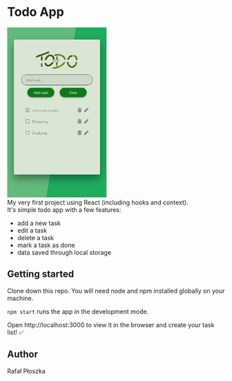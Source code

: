 # Todo App 
![App view](public/todo_screen_1.jpg)  
My very first project using React (including hooks and context).   
It's simple todo app with a few features:
* add a new task
* edit a task
* delete a task
* mark a task as done
* data saved through local storage

## Getting started
Clone down this repo. You will need node and npm installed globally on your machine.

`npm start` runs the app in the development mode.

Open http://localhost:3000 to view it in the browser and create your task list! :white_check_mark:

## Author
Rafał Płoszka
